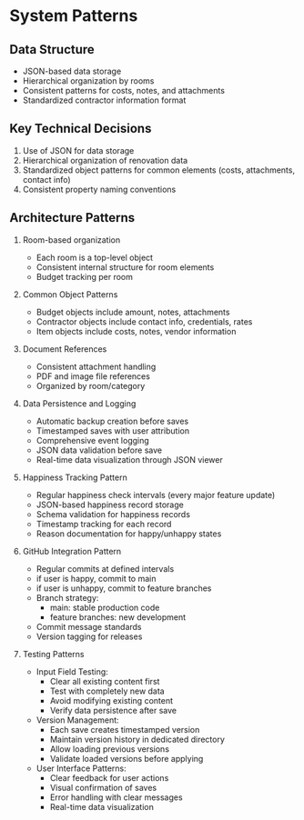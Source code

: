 # System Patterns

## Data Structure
- JSON-based data storage
- Hierarchical organization by rooms
- Consistent patterns for costs, notes, and attachments
- Standardized contractor information format

## Key Technical Decisions
1. Use of JSON for data storage
2. Hierarchical organization of renovation data
3. Standardized object patterns for common elements (costs, attachments, contact info)
4. Consistent property naming conventions

## Architecture Patterns
1. Room-based organization
   - Each room is a top-level object
   - Consistent internal structure for room elements
   - Budget tracking per room

2. Common Object Patterns
   - Budget objects include amount, notes, attachments
   - Contractor objects include contact info, credentials, rates
   - Item objects include costs, notes, vendor information

3. Document References
   - Consistent attachment handling
   - PDF and image file references
   - Organized by room/category

4. Data Persistence and Logging
   - Automatic backup creation before saves
   - Timestamped saves with user attribution
   - Comprehensive event logging
   - JSON data validation before save
   - Real-time data visualization through JSON viewer

5. Happiness Tracking Pattern
   - Regular happiness check intervals (every major feature update)
   - JSON-based happiness record storage
   - Schema validation for happiness records
   - Timestamp tracking for each record
   - Reason documentation for happy/unhappy states

6. GitHub Integration Pattern
   - Regular commits at defined intervals
   - if user is happy, commit to main
   - if user is unhappy, commit to feature branches
   - Branch strategy:
     * main: stable production code
     * feature branches: new development
   - Commit message standards
   - Version tagging for releases

7. Testing Patterns
   - Input Field Testing:
     * Clear all existing content first
     * Test with completely new data
     * Avoid modifying existing content
     * Verify data persistence after save
   - Version Management:
     * Each save creates timestamped version
     * Maintain version history in dedicated directory
     * Allow loading previous versions
     * Validate loaded versions before applying
   - User Interface Patterns:
     * Clear feedback for user actions
     * Visual confirmation of saves
     * Error handling with clear messages
     * Real-time data visualization
